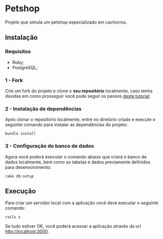 # Petshop


Projeto que simula um petshop especializado em cachorros.


## Instalação

### Requisitos

- Ruby;
- PostgreSQL;

### 1 - Fork

Crie um fork do projeto e clone o **seu repositório** localmente, caso tenha dúvidas em como prosseguir você pode seguir os passos [deste tutorial](http://blog.da2k.com.br/2015/02/04/git-e-github-do-clone-ao-pull-request).

### 2 - Instalação de dependências

Após clonar o repositório localmente, entre no diretório criado e execute o seguinte comando para instalar as dependências do projeto:

```console
bundle install
```

### 3 - Configuração do banco de dados

Agora você poderá executar o comando abaixo que criará o banco de dados localmente, bem como as tabelas e dados previamente definidos para desenvolvimento:

```console
rake db:setup
```

## Execução

Para criar um servidor local com a aplicação você deve executar o seguinte comando:

```console
rails s
```

Se tudo estiver OK, você poderá acessar a aplicação através da url [http://localhost:3000](http://localhost:3000).
